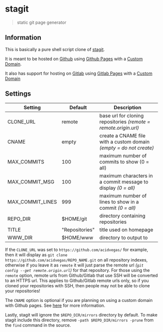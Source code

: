 # stagit
> static git page generator

## Information
This is basically a pure shell script clone of [stagit](https://git.2f30.org/stagit/).

It is meant to be hosted on [Github](https://github.com) using [Github Pages](https://pages.github.com) with a [Custom Domain](https://help.github.com/en/articles/using-a-custom-domain-with-github-pages).

It also has support for hosting on [Gitlab](https://gitlab.com) using [Gitlab Pages](https://docs.gitlab.com/ee/user/project/pages/) with a [Custom Domain](https://docs.gitlab.com/ee/user/project/pages/custom_domains_ssl_tls_certification/)

## Settings
| Setting          | Default        | Description                                                        |
| ---------------- | -------------- | ------------------------------------------------------------------ |
| CLONE_URL        | remote         | base url for cloning repositories *(remote = remote.origin.url)*   |
| CNAME            | empty          | create a CNAME file with a custom domain *(empty = do not create)* |
| MAX_COMMITS      | 100            | maximum number of commits to show (0 = all)                        |
| MAX_COMMIT_MSG   | 100            | maximum characters in a commit message to display *(0 = all)*      |
| MAX_COMMIT_LINES | 999            | maximum number of lines to show in a commit *(0 = all)*            |
| REPO_DIR         | $HOME/git      | directory containing repositories                                  |
| TITLE            | "Repositories" | title used on homepage                                             |
| WWW_DIR          | $HOME/www      | directory to output to                                             |

If the `CLONE_URL` was set to `https://github.com/acidvegas/` for example, then it will display as `git clone https://github.com/acidvegas/REPO_NAME.git` on all repository indexes, otherwise if you leave it as `remote` it will just parse the remote url *(`git config --get remote.origin.url`)* for that repository. For those using the `remote` option, remote urls from Github/Gitlab that use SSH will be converted to an HTTPS url. This applies to Github/Gitlab remote urls only, so if you cloned your repositories with SSH, then people may not be able to clone your repositories!

The `CNAME` option is optional if you are planning on using a custom domain with Github pages. See [here](https://help.github.com/en/articles/troubleshooting-custom-domains#github-repository-setup-errors) for more information.

Lastly, stagit will ignore the `$REPO_DIR/mirrors` directory by default. To make stagit include this directory, remove `-path $REPO_DIR/mirrors -prune` from the `find` command in the source.